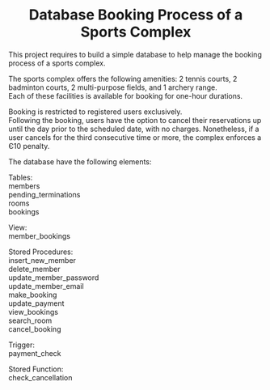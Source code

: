 <h1 align="center">Database Booking Process of a Sports Complex</h1>
This project requires to build a simple database to help manage the booking process of a sports complex.

The sports complex offers the following amenities: 2 tennis courts, 2 badminton courts, 2 multi-purpose fields, and 1 archery range. <br>
Each of these facilities is available for booking for one-hour durations.

Booking is restricted to registered users exclusively. <br>
Following the booking, users have the option to cancel their reservations up until the day prior to the scheduled date, with no charges. Nonetheless, if a user cancels for the third consecutive time or more, the complex enforces a Є10 penalty.

The database have the following elements:

Tables: <br>
members <br>
pending_terminations <br>
rooms <br>
bookings <br>

View: <br>
member_bookings <br>

Stored Procedures: <br>
insert_new_member <br>
delete_member <br>
update_member_password <br>
update_member_email <br>
make_booking <br>
update_payment <br>
view_bookings <br>
search_room <br>
cancel_booking <br>

Trigger: <br>
payment_check <br>

Stored Function: <br>
check_cancellation <br>





